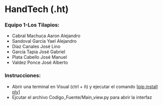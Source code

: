 # HandTech (.ht)


### Equipo 1-Los Tilapios:
* Cabral Machuca Aaron Alejandro
* Sandoval García Yael Alejandro
* Díaz Canales José Lino
* García Tapia José Gabriel
* Plata Cabello José Manuel
* Valdez Ponce José Alberto


### Instrucciones:
* Abrir una terminal en Visual (ctrl + ñ) y ejecutar el comando [[pip install ply](https://pypi.org/project/ply/)]
* Ejcutar el archivo Codigo_Fuente/Main_view.py para abrir la interfaz